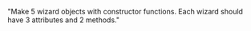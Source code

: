 "Make 5 wizard objects with constructor functions. Each wizard should have 3 attributes and 2 methods."
